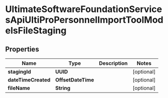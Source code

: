 

# UltimateSoftwareFoundationServicesApiUltiProPersonnelImportToolModelsFileStaging


## Properties

| Name | Type | Description | Notes |
|------------ | ------------- | ------------- | -------------|
|**stagingId** | **UUID** |  |  [optional] |
|**dateTimeCreated** | **OffsetDateTime** |  |  [optional] |
|**fileName** | **String** |  |  [optional] |



